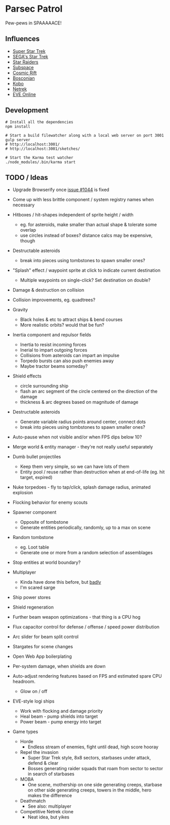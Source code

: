 # Parsec Patrol

Pew-pews in SPAAAAACE!

## Influences

* [Super Star Trek](http://en.wikipedia.org/wiki/Star_Trek_%28text_game%29)
* [SEGA's Star Trek](http://www.youtube.com/watch?v=u28eDfO8SqU)
* [Star Raiders](http://en.wikipedia.org/wiki/Star_Raiders)
* [Subspace](http://en.wikipedia.org/wiki/SubSpace_%28video_game%29) 
* [Cosmic Rift](http://en.wikipedia.org/wiki/Cosmic_Rift)
* [Bosconian](http://en.wikipedia.org/wiki/Bosconian)
* [Kobo](http://www.olofson.net/kobodl/)
* [Netrek](http://www.netrek.org/)
* [EVE Online](http://www.eveonline.com/)

## Development
```
# Install all the dependencies
npm install

# Start a build filewatcher along with a local web server on port 3001
gulp server
# http://localhost:3001/
# http://localhost:3001/sketches/

# Start the Karma test watcher
./node_modules/.bin/karma start
```

## TODO / Ideas

* Upgrade Browserify once [issue #1044](https://github.com/substack/node-browserify/issues/1044) is fixed

* Come up with less brittle component / system registry names when necessary

* Hitboxes / hit-shapes independent of sprite height / width
    * eg. for asteroids, make smaller than actual shape & tolerate some overlap
    * use circles instead of boxes? distance calcs may be expensive, though

* Destructable asteroids 
    * break into pieces using tombstones to spawn smaller ones?

* "Splash" effect / waypoint sprite at click to indicate current destination
    * Multiple waypoints on single-click? Set destination on double?

* Damage & destruction on collision

* Collision improvements, eg. quadtrees?

* Gravity
    * Black holes & etc to attract ships & bend courses
    * More realistic orbits? would that be fun?

* Inertia component and repulsor fields
    * Inertia to resist incoming forces
    * Inerial to impart outgoing forces
    * Collisions from asteroids can impart an impulse
    * Torpedo bursts can also push enemies away
    * Maybe tractor beams someday?

* Shield effects
    * circle surrounding ship
    * flash an arc segment of the circle centered on the direction of the damage
    * thickness & arc degrees based on magnitude of damage

* Destructable asteroids 
    * Generate variable radius points around center, connect dots
    * break into pieces using tombstones to spawn smaller ones?

* Auto-pause when not visible and/or when FPS dips below 10?

* Merge world & entity manager - they're not really useful separately

* Dumb bullet projectiles
    * Keep them very simple, so we can have lots of them
    * Entity pool / reuse rather than destruction when at end-of-life (eg. hit
      target, expired)

* Nuke torpedoes - fly to tap/click, splash damage radius, animated explosion

* Flocking behavior for enemy scouts

* Spawner component
    * Opposite of tombstone
    * Generate entities periodically, randomly, up to a max on scene

* Random tombstone
    * eg. Loot table
    * Generate one or more from a random selection of assemblages

* Stop entities at world boundary?

* Multiplayer
    * Kinda have done this before, but [badly](https://github.com/lmorchard/webtrek)
    * I'm scared sarge

* Ship power stores

* Shield regeneration

* Further beam weapon optimizations - that thing is a CPU hog

* Flux capacitor control for defense / offense / speed power distribution

* Arc slider for beam split control

* Stargates for scene changes

* Open Web App boilerplating

* Per-system damage, when shields are down

* Auto-adjust rendering features based on FPS and estimated spare CPU headroom.
    * Glow on / off

* EVE-style logi ships
    * Work with flocking and damage priority
    * Heal beam - pump shields into target
    * Power beam - pump energy into target

* Game types
    * Horde
        * Endless stream of enemies, fight until dead, high score hooray
    * Repel the invasion
        * Super Star Trek style, 8x8 sectors, starbases under attack, defend & clear 
        * Bosses generating raider squads that roam from sector to sector in
          search of starbases
    * MOBA
        * One scene, mothership on one side generating creeps, starbase on
          other side generating creeps, towers in the middle, hero makes the
          difference
    * Deathmatch
        * See also: multiplayer
    * Competitive Netrek clone
        * Neat idea, but yikes


